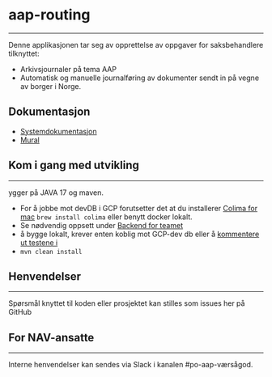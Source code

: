 # aap-routing
___

Denne applikasjonen tar seg av opprettelse av oppgaver for saksbehandlere tilknyttet:
* Arkivsjournaler på tema AAP
* Automatisk og manuelle journalføring av dokumenter sendt in på vegne av borger i Norge.

## Dokumentasjon
* [Systemdokumentasjon](https://aap-team-innbygger.intern.nav.no/docs/Systemdokumentasjon/systemdok/)
* [Mural](https://app.mural.co/invitation/mural/navdesign3580/1674202199259?sender=sturlehelland7470&key=0c272a65-9d91-4488-a189-d45d2d35bac5)
## Kom i gang med utvikling
___
ygger på JAVA 17 og maven.
- For å jobbe mot devDB i GCP forutsetter det at du installerer [Colima for mac](https://github.com/abiosoft/colima) `brew install colima` eller benytt docker lokalt.
- Se nødvendig oppsett under [Backend for teamet](https://aap-team-innbygger.intern.nav.no/docs/Komme%20i%20gang/komme-i-gang-med-utvikling)
- å bygge lokalt, krever enten koblig mot GCP-dev db eller å [kommentere ut testene i](src/test/kotlin/no/nav/aap/api/søknad/SøknadDBTest.kt)
- `mvn clean install`


## Henvendelser
___

Spørsmål knyttet til koden eller prosjektet kan stilles som issues her på GitHub

## For NAV-ansatte
___

Interne henvendelser kan sendes via Slack i kanalen #po-aap-værsågod.

